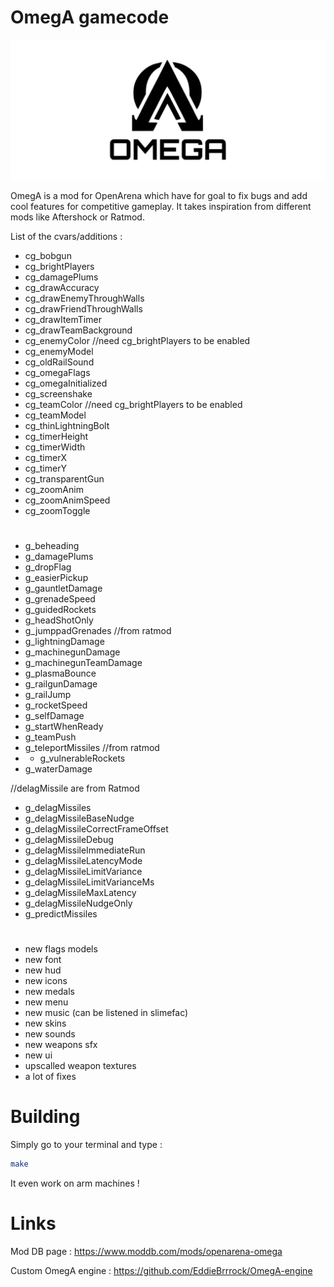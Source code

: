 # OmegA gamecode

![OmegA Logo](omega_logo.svg)

OmegA is a mod for OpenArena which have for goal to fix bugs and add cool features for competitive gameplay. It takes inspiration from different mods like Aftershock or Ratmod.

List of the cvars/additions :

- cg_bobgun
- cg_brightPlayers
- cg_damagePlums
- cg_drawAccuracy
- cg_drawEnemyThroughWalls
- cg_drawFriendThroughWalls
- cg_drawItemTimer
- cg_drawTeamBackground
- cg_enemyColor //need cg_brightPlayers to be enabled
- cg_enemyModel
- cg_oldRailSound
- cg_omegaFlags
- cg_omegaInitialized
- cg_screenshake
- cg_teamColor //need cg_brightPlayers to be enabled
- cg_teamModel
- cg_thinLightningBolt
- cg_timerHeight
- cg_timerWidth
- cg_timerX
- cg_timerY
- cg_transparentGun
- cg_zoomAnim
- cg_zoomAnimSpeed
- cg_zoomToggle
#
- g_beheading
- g_damagePlums
- g_dropFlag
- g_easierPickup
- g_gauntletDamage
- g_grenadeSpeed
- g_guidedRockets
- g_headShotOnly
- g_jumppadGrenades //from ratmod
- g_lightningDamage
- g_machinegunDamage
- g_machinegunTeamDamage
- g_plasmaBounce
- g_railgunDamage
- g_railJump
- g_rocketSpeed
- g_selfDamage
- g_startWhenReady
- g_teamPush
- g_teleportMissiles //from ratmod
- - g_vulnerableRockets
- g_waterDamage

//delagMissile are from Ratmod
- g_delagMissiles
- g_delagMissileBaseNudge
- g_delagMissileCorrectFrameOffset
- g_delagMissileDebug
- g_delagMissileImmediateRun
- g_delagMissileLatencyMode
- g_delagMissileLimitVariance
- g_delagMissileLimitVarianceMs
- g_delagMissileMaxLatency
- g_delagMissileNudgeOnly
- g_predictMissiles
#
- new flags models
- new font
- new hud
- new icons
- new medals
- new menu
- new music (can be listened in slimefac)
- new skins
- new sounds
- new weapons sfx
- new ui
- upscalled weapon textures
- a lot of fixes

# Building
Simply go to your terminal and type :

```sh
make
```
It even work on arm machines !

# Links
Mod DB page : https://www.moddb.com/mods/openarena-omega

Custom OmegA engine : https://github.com/EddieBrrrock/OmegA-engine
